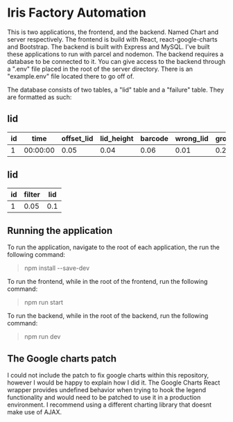 # Iris Factory Automation
This is two applications, the frontend, and the backend. Named Chart and server respectively. The frontend is build with React, react-google-charts and Bootstrap. The backend is built with Express and MySQL. I've built these applications to run with parcel and nodemon. The backend requires a database to be connected to it. You can give access to the backend through a ".env" file placed in the root of the server directory. There is an "example.env" file located there to go off of. 

The database consists of two tables, a "lid" table and a "failure" table. They are formatted as such:

## lid
| id | time | offset_lid | lid_height | barcode | wrong_lid | gross_defect | sealing_surface |
|----|------|------------|------------|---------|-----------|--------------|-----------------|
|1|00:00:00|0.05|0.04|0.06|0.01|0.2|0.3|

## lid

|id|filter|lid|
|--|------|---|
|1|0.05|0.1

## Running the application
To run the application, navigate to the root of each application, the run the following command:
> npm install --save-dev

To run the frontend, while in the root of the frontend, run the following command:
> npm run start

To run the backend, while in the root of the backend, run the following command:
> npm run dev

## The Google charts patch
I could not include the patch to fix google charts within this repository, however I would be happy to explain how I did it. The Google Charts React wrapper provides undefined behavior when trying to hook the legend functionality and would need to be patched to use it in a production environment. I recommend using a different charting library that doesnt make use of AJAX.